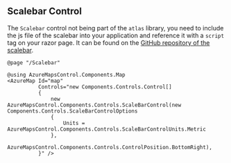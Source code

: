 ## Scalebar Control

The `Scalebar` control not being part of the `atlas` library, you need to include the js file of the scalebar into your application and reference it with a `script` tag on your razor page. It can be found on the [GitHub repository of the scalebar](https://github.com/Azure-Samples/azure-maps-scale-bar-control).

```
@page "/Scalebar"

@using AzureMapsControl.Components.Map
<AzureMap Id="map"
          Controls="new Components.Controls.Control[]
          {
              new AzureMapsControl.Components.Controls.ScaleBarControl(new Components.Controls.ScaleBarControlOptions
              {
                  Units = AzureMapsControl.Components.Controls.ScaleBarControlUnits.Metric
              },
              AzureMapsControl.Components.Controls.ControlPosition.BottomRight),
          }" />
```